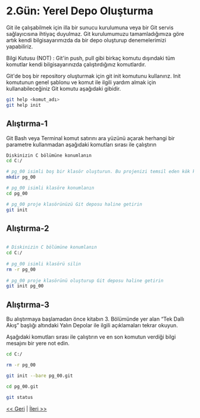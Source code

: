 # 2.Gün: Yerel Depo Oluşturma

Git ile çalışabilmek için illa bir sunucu kurulumuna veya bir Git servis sağlayıcısına ihtiyaç duyulmaz. Git kurulumumuzu tamamladığımıza göre artık kendi bilgisayarımızda da bir depo oluşturup denemelerimizi yapabiliriz.

Bilgi Kutusu (NOT) : Git'in push, pull gibi birkaç komutu dışındaki tüm komutlar kendi bilgisayarınızda çalıştırdığınız komutlardır.

Git'de boş bir repository oluşturmak için git init komutunu kullanırız. Init komutunun genel şablonu ve komut ile ilgili yardım almak için kullanabileceğiniz Git komutu aşağıdaki gibidir.

```bash
git help <komut_adı>
git help init
```

## Alıştırma-1
Git Bash veya Terminal komut satırını ara yüzünü açarak herhangi bir parametre kullanmadan aşağıdaki komutları sırası ile çalıştırın

```bash
Diskinizin C bölümüne konumlanın
cd C:/

# pg_00 isimli boş bir klasör oluşturun. Bu projenizi temsil eden kök klasördür
mkdir pg_00

# pg_00 isimli klasöre konumlanın
cd pg_00

# pg_00 proje klasörünüzü Git deposu haline getirin
git init
```

## Alıştırma-2

```bash

# Diskinizin C bölümüne konumlanın
cd C:/
	
# pg_00 isimli klasörü silin
rm -r pg_00
	
# pg_00 proje klasörünü oluşturup Git deposu haline getirin
git init pg_00
```

## Alıştırma-3
Bu alıştırmaya başlamadan önce kitabın 3. Bölümünde yer alan “Tek Dallı Akış” başlığı altındaki Yalın Depolar ile ilgili açıklamaları tekrar okuyun. 

Aşağıdaki komutları sırası ile çalıştırın ve en son komutun verdiği bilgi mesajını bir yere not edin.  

```bash
cd C:/

rm -r pg_00

git init --bare pg_00.git

cd pg_00.git

git status
```

[<< Geri](Gun_01.md) | [İleri >>](Gun_03.md)